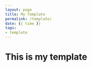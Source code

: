 ```yaml
---
layout: page
title: My Template
permalink: /template/
date: {{ time }}
tags:
- template
---
```


# This is my template
